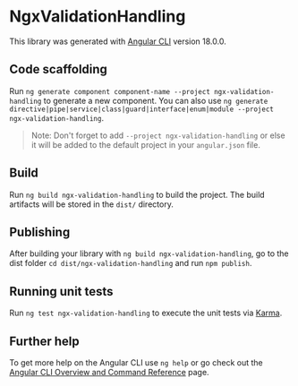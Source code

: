 # NgxValidationHandling

This library was generated with [Angular CLI](https://github.com/angular/angular-cli) version 18.0.0.

## Code scaffolding

Run `ng generate component component-name --project ngx-validation-handling` to generate a new component. You can also use `ng generate directive|pipe|service|class|guard|interface|enum|module --project ngx-validation-handling`.
> Note: Don't forget to add `--project ngx-validation-handling` or else it will be added to the default project in your `angular.json` file. 

## Build

Run `ng build ngx-validation-handling` to build the project. The build artifacts will be stored in the `dist/` directory.

## Publishing

After building your library with `ng build ngx-validation-handling`, go to the dist folder `cd dist/ngx-validation-handling` and run `npm publish`.

## Running unit tests

Run `ng test ngx-validation-handling` to execute the unit tests via [Karma](https://karma-runner.github.io).

## Further help

To get more help on the Angular CLI use `ng help` or go check out the [Angular CLI Overview and Command Reference](https://angular.dev/tools/cli) page.
